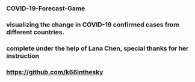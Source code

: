 ### COVID-19-Forecast-Game
### visualizing the change in COVID-19 confirmed cases from different countries.


### complete under the help of Lana Chen, special thanks for her instruction
### https://github.com/k66inthesky
